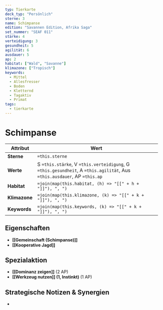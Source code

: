 ```yaml
---
typ: Tierkarte
deck_typ: "Persönlich"
sterne: 3
name: Schimpanse
edition: "Savannen Edition, Afrika Saga"
set_nummer: "SEAF 011"
stärke: 4
verteidigung: 3
gesundheit: 5
agilität: 6
ausdauer: 5
ap: 2
habitat: ["Wald", "Savanne"]
klimazone: ["Tropisch"]
keywords:
  - Mittel
  - Allesfresser
  - Boden
  - Kletternd
  - Tagaktiv
  - Primat
tags:
  - tierkarte
---
```


# Schimpanse

| Attribut | Wert |
|---|---|
| **Sterne** | `=this.sterne` |
| **Werte** | S `=this.stärke`, V `=this.verteidigung`, G `=this.gesundheit`, A `=this.agilität`, Aus `=this.ausdauer`, AP `=this.ap` |
| **Habitat** | `=join(map(this.habitat, (h) => "[[" + h + "]]"), ", ")` |
| **Klimazone**| `=join(map(this.klimazone, (k) => "[[" + k + "]]"), ", ")` |
| **Keywords** | `=join(map(this.keywords, (k) => "[[" + k + "]]"), ", ")` |

## Eigenschaften

- **[[Gemeinschaft (Schimpanse)]]**
- **[[Kooperative Jagd]]**

## Spezialaktion

- **[[Dominanz zeigen]]** (2 AP)
- **[[Werkzeug nutzen]] (1, Instinkt)** (1 AP)

## Strategische Notizen & Synergien

-
